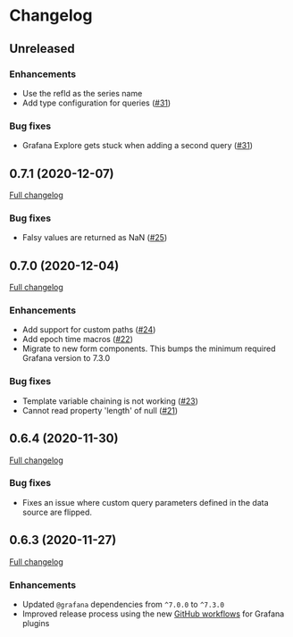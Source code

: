 # Changelog

## Unreleased

### Enhancements

- Use the refId as the series name
- Add type configuration for queries ([#31](https://github.com/marcusolsson/grafana-json-datasource/issues/31))

### Bug fixes

- Grafana Explore gets stuck when adding a second query ([#31](https://github.com/marcusolsson/grafana-json-datasource/issues/31))

## 0.7.1 (2020-12-07)

[Full changelog](https://github.com/marcusolsson/grafana-json-datasource/compare/v0.7.0...v0.7.1)

### Bug fixes

- Falsy values are returned as NaN ([#25](https://github.com/marcusolsson/grafana-json-datasource/issues/25))

## 0.7.0 (2020-12-04)

[Full changelog](https://github.com/marcusolsson/grafana-json-datasource/compare/v0.6.4...v0.7.0)

### Enhancements

- Add support for custom paths ([#24](https://github.com/marcusolsson/grafana-json-datasource/pull/24))
- Add epoch time macros ([#22](https://github.com/marcusolsson/grafana-json-datasource/pull/22))
- Migrate to new form components. This bumps the minimum required Grafana version to 7.3.0

### Bug fixes

- Template variable chaining is not working ([#23](https://github.com/marcusolsson/grafana-json-datasource/issues/23))
- Cannot read property 'length' of null ([#21](https://github.com/marcusolsson/grafana-json-datasource/issues/21))

## 0.6.4 (2020-11-30)

[Full changelog](https://github.com/marcusolsson/grafana-json-datasource/compare/v0.6.3...v0.6.4)

### Bug fixes

- Fixes an issue where custom query parameters defined in the data source are flipped.

## 0.6.3 (2020-11-27)

[Full changelog](https://github.com/marcusolsson/grafana-json-datasource/compare/v0.6.2...v0.6.3)

### Enhancements

- Updated `@grafana` dependencies from `^7.0.0` to `^7.3.0`
- Improved release process using the new [GitHub workflows](https://github.com/grafana/plugin-workflows) for Grafana plugins

